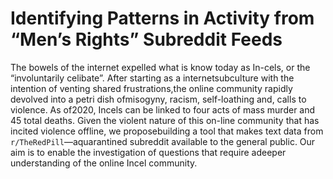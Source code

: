 # Identifying Patterns in Activity from “Men’s Rights” Subreddit Feeds

The bowels of the internet expelled what is know today as In-cels, or the “involuntarily celibate”. After starting as a internetsubculture with the intention of venting shared frustrations,the online community rapidly devolved into a petri dish ofmisogyny, racism, self-loathing and, calls to violence. As of2020, Incels can be linked to four acts of mass murder and 45 total deaths. Given the violent nature of this on-line community that has incited violence offline, we proposebuilding a tool that makes text data from `r/TheRedPill`—aquarantined subreddit available to the general public. Our aim is to enable the investigation of questions that require adeeper understanding of the online Incel community. 
